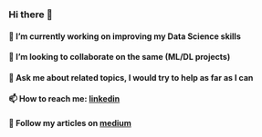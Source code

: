 ### Hi there 👋



#### 🔭 I’m currently working on improving my Data Science skills<br>
#### 👯 I’m looking to collaborate on the same (ML/DL projects) <br>
#### 💬 Ask me about related topics, I would try to help as far as I can<br>
#### 📫 How to reach me: [linkedin](https://www.linkedin.com/in/sanket-kangle-460583a1/)  <br>
#### 🤔 Follow my articles on [medium](https://medium.com/@sanket.m.kangle)


